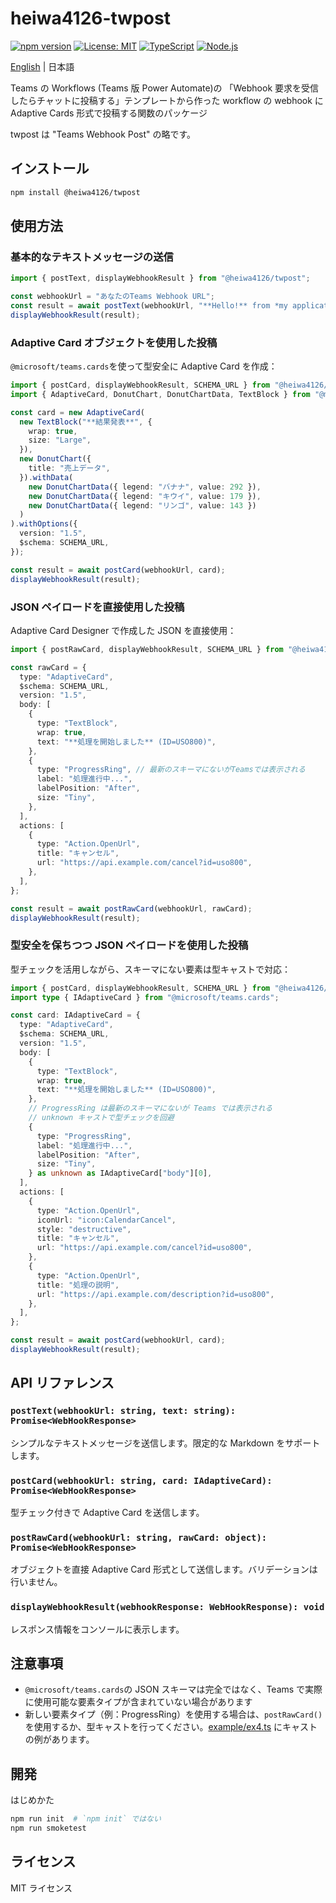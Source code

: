 # heiwa4126-twpost

[![npm version](https://img.shields.io/npm/v/@heiwa4126/twpost.svg)](https://www.npmjs.com/package/@heiwa4126/twpost)
[![License: MIT](https://img.shields.io/badge/License-MIT-yellow.svg)](https://opensource.org/licenses/MIT)
[![TypeScript](https://img.shields.io/badge/TypeScript-007ACC?logo=typescript&logoColor=white)](https://www.typescriptlang.org/)
[![Node.js](https://img.shields.io/badge/Node.js-18%2B-green.svg)](https://nodejs.org/)

[English](https://github.com/heiwa4126/heiwa4126-twpost/blob/main/README.md) | 日本語

Teams の Workflows (Teams 版 Power Automate)の
「Webhook 要求を受信したらチャットに投稿する」テンプレートから作った workflow の
webhook に
Adaptive Cards 形式で投稿する関数のパッケージ

twpost は "Teams Webhook Post" の略です。

## インストール

```sh
npm install @heiwa4126/twpost
```

## 使用方法

### 基本的なテキストメッセージの送信

```typescript
import { postText, displayWebhookResult } from "@heiwa4126/twpost";

const webhookUrl = "あなたのTeams Webhook URL";
const result = await postText(webhookUrl, "**Hello!** from *my application*!");
displayWebhookResult(result);
```

### Adaptive Card オブジェクトを使用した投稿

`@microsoft/teams.cards`を使って型安全に Adaptive Card を作成：

```typescript
import { postCard, displayWebhookResult, SCHEMA_URL } from "@heiwa4126/twpost";
import { AdaptiveCard, DonutChart, DonutChartData, TextBlock } from "@microsoft/teams.cards";

const card = new AdaptiveCard(
  new TextBlock("**結果発表**", {
    wrap: true,
    size: "Large",
  }),
  new DonutChart({
    title: "売上データ",
  }).withData(
    new DonutChartData({ legend: "バナナ", value: 292 }),
    new DonutChartData({ legend: "キウイ", value: 179 }),
    new DonutChartData({ legend: "リンゴ", value: 143 })
  )
).withOptions({
  version: "1.5",
  $schema: SCHEMA_URL,
});

const result = await postCard(webhookUrl, card);
displayWebhookResult(result);
```

### JSON ペイロードを直接使用した投稿

Adaptive Card Designer で作成した JSON を直接使用：

```typescript
import { postRawCard, displayWebhookResult, SCHEMA_URL } from "@heiwa4126/twpost";

const rawCard = {
  type: "AdaptiveCard",
  $schema: SCHEMA_URL,
  version: "1.5",
  body: [
    {
      type: "TextBlock",
      wrap: true,
      text: "**処理を開始しました** (ID=USO800)",
    },
    {
      type: "ProgressRing", // 最新のスキーマにないがTeamsでは表示される
      label: "処理進行中...",
      labelPosition: "After",
      size: "Tiny",
    },
  ],
  actions: [
    {
      type: "Action.OpenUrl",
      title: "キャンセル",
      url: "https://api.example.com/cancel?id=uso800",
    },
  ],
};

const result = await postRawCard(webhookUrl, rawCard);
displayWebhookResult(result);
```

### 型安全を保ちつつ JSON ペイロードを使用した投稿

型チェックを活用しながら、スキーマにない要素は型キャストで対応：

```typescript
import { postCard, displayWebhookResult, SCHEMA_URL } from "@heiwa4126/twpost";
import type { IAdaptiveCard } from "@microsoft/teams.cards";

const card: IAdaptiveCard = {
  type: "AdaptiveCard",
  $schema: SCHEMA_URL,
  version: "1.5",
  body: [
    {
      type: "TextBlock",
      wrap: true,
      text: "**処理を開始しました** (ID=USO800)",
    },
    // ProgressRing は最新のスキーマにないが Teams では表示される
    // unknown キャストで型チェックを回避
    {
      type: "ProgressRing",
      label: "処理進行中...",
      labelPosition: "After",
      size: "Tiny",
    } as unknown as IAdaptiveCard["body"][0],
  ],
  actions: [
    {
      type: "Action.OpenUrl",
      iconUrl: "icon:CalendarCancel",
      style: "destructive",
      title: "キャンセル",
      url: "https://api.example.com/cancel?id=uso800",
    },
    {
      type: "Action.OpenUrl",
      title: "処理の説明",
      url: "https://api.example.com/description?id=uso800",
    },
  ],
};

const result = await postCard(webhookUrl, card);
displayWebhookResult(result);
```

## API リファレンス

### `postText(webhookUrl: string, text: string): Promise<WebHookResponse>`

シンプルなテキストメッセージを送信します。限定的な Markdown をサポートします。

### `postCard(webhookUrl: string, card: IAdaptiveCard): Promise<WebHookResponse>`

型チェック付きで Adaptive Card を送信します。

### `postRawCard(webhookUrl: string, rawCard: object): Promise<WebHookResponse>`

オブジェクトを直接 Adaptive Card 形式として送信します。バリデーションは行いません。

### `displayWebhookResult(webhookResponse: WebHookResponse): void`

レスポンス情報をコンソールに表示します。

## 注意事項

- `@microsoft/teams.cards`の JSON スキーマは完全ではなく、Teams で実際に使用可能な要素タイプが含まれていない場合があります
- 新しい要素タイプ（例：ProgressRing）を使用する場合は、`postRawCard()`を使用するか、型キャストを行ってください。[example/ex4.ts](example/ex4.ts) にキャストの例があります。

## 開発

はじめかた

```sh
npm run init  # `npm init` ではない
npm run smoketest
```

## ライセンス

MIT ライセンス
